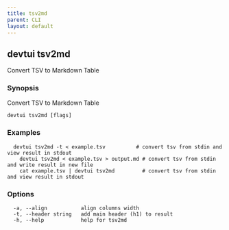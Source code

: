 ```yaml
---
title: tsv2md
parent: CLI
layout: default
---
```


## devtui tsv2md

Convert TSV to Markdown Table

### Synopsis

Convert TSV to Markdown Table

```
devtui tsv2md [flags]
```

### Examples

```
  devtui tsv2md -t < example.tsv          # convert tsv from stdin and view result in stdout
	devtui tsv2md < example.tsv > output.md # convert tsv from stdin and write result in new file
	cat example.tsv | devtui tsv2md         # convert tsv from stdin and view result in stdout
```

### Options

```
  -a, --align           align columns width
  -t, --header string   add main header (h1) to result
  -h, --help            help for tsv2md
```
